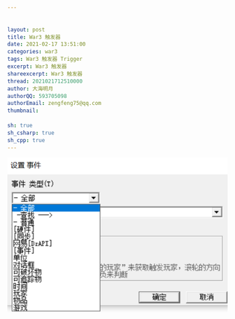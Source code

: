 ```yaml
---


layout: post
title: War3 触发器
date: 2021-02-17 13:51:00
categories: war3
tags: War3 触发器 Trigger
excerpt: War3 触发器
shareexcerpt: War3 触发器
thread: 2021021712510000
author: 大海明月
authorQQ: 593705098
authorEmail: zengfeng75@qq.com
thumbnail:

sh: true
sh_csharp: true
sh_cpp: true
---
```




![image-20210217190106501](2021-02-17-war_trigger/image-20210217190106501.png)